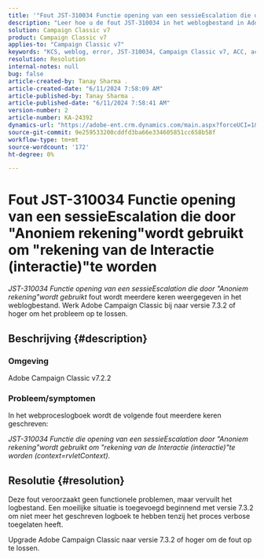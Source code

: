 ```yaml
---
title: '"Fout JST-310034 Functie opening van een sessieEscalation die door "Anoniem rekening"wordt gebruikt om "rekening van de Interactie (interactie)"te worden'
description: "Leer hoe u de fout JST-310034 in het weblogbestand in Adobe Campaign Classic kunt oplossen."
solution: Campaign Classic v7
product: Campaign Classic v7
applies-to: "Campaign Classic v7"
keywords: "KCS, weblog, error, JST-310034, Campaign Classic v7, ACC, account, aanmeldingsescalation"
resolution: Resolution
internal-notes: null
bug: false
article-created-by: Tanay Sharma .
article-created-date: "6/11/2024 7:58:09 AM"
article-published-by: Tanay Sharma .
article-published-date: "6/11/2024 7:58:41 AM"
version-number: 2
article-number: KA-24392
dynamics-url: "https://adobe-ent.crm.dynamics.com/main.aspx?forceUCI=1&pagetype=entityrecord&etn=knowledgearticle&id=a9940253-c827-ef11-840b-6045bd0065b6"
source-git-commit: 9e259533200cddfd3ba66e334605851cc658b58f
workflow-type: tm+mt
source-wordcount: '172'
ht-degree: 0%

---
```


# Fout JST-310034 Functie opening van een sessieEscalation die door &quot;Anoniem rekening&quot;wordt gebruikt om &quot;rekening van de Interactie (interactie)&quot;te worden


*JST-310034 Functie opening van een sessieEscalation die door &quot;Anoniem rekening&quot;wordt gebruikt* fout wordt meerdere keren weergegeven in het weblogbestand. Werk Adobe Campaign Classic bij naar versie 7.3.2 of hoger om het probleem op te lossen.

## Beschrijving {#description}


### Omgeving

Adobe Campaign Classic v7.2.2



### Probleem/symptomen

In het webproceslogboek wordt de volgende fout meerdere keren geschreven:

*JST-310034 Functie die opening van een sessieEscalation door &quot;Anoniem rekening&quot;wordt gebruikt om &quot;rekening van de Interactie (interactie)&quot;te worden (context=rvletContext).*


## Resolutie {#resolution}


Deze fout veroorzaakt geen functionele problemen, maar vervuilt het logbestand. Een moeilijke situatie is toegevoegd beginnend met versie 7.3.2 om niet meer het geschreven logboek te hebben tenzij het proces verbose toegelaten heeft.

Upgrade Adobe Campaign Classic naar versie 7.3.2 of hoger om de fout op te lossen.


